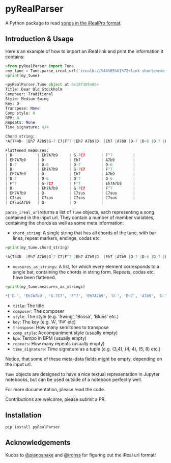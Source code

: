 # pyRealParser
A Python package to read [songs in the iRealPro format](https://www.irealb.com/forums/forumdisplay.php?3-Songs).

## Introduction & Usage
Here's an example of how to import an iReal link and print the information it contains:

```python
>from pyRealParser import Tune
>my_tune = Tune.parse_ireal_url('irealb://%44%65%61%72<link shortened>')[0]
>print(my_tune)

<pyRealParser.Tune object at 0x107305e80>
Title: Dear Old Stockholm
Composer: Traditional
Style: Medium Swing
Key: D-
Transpose: None
Comp style: 0
BPM: 0
Repeats: None
Time signature: 4/4

Chord string:
*A{T44D- |Eh7 A7b9|G-7 C7|F^7 |Eh7 A7b9|D- |Eh7 |A7b9 |D-7 |D-6 |D-7 |D-6 }*B[F^7 |G-7 C7|F^7 |Eh7 A7b9 ]*C[D- |Eh7 A7b9|G-7 C7|F^7 |Eh7 A7b9|D- |C7sus |x |C7sus |x |x |x |C7sus A7b9|D- |x

Flattened measures:
| D-          | Eh7A7b9     | G-7C7       | F^7         |
| Eh7A7b9     | D-          | Eh7         | A7b9        |
| D-7         | D-6         | D-7         | D-6         |
| D-          | Eh7A7b9     | G-7C7       | F^7         |
| Eh7A7b9     | D-          | Eh7         | A7b9        |
| D-7         | D-6         | D-7         | D-6         |
| F^7         | G-7C7       | F^7         | Eh7A7b9     |
| D-          | Eh7A7b9     | G-7C7       | F^7         |
| Eh7A7b9     | D-          | C7sus       | C7sus       |
| C7sus       | C7sus       | C7sus       | C7sus       |
| C7susA7b9   | D-          | D-          |
```

`parse_ireal_url`returns a list of `Tune` objects, each representing a song contained in the input url. They contain a number of member variables, containing the chords as well as some meta information:

- `chord_string`: A single string that has all chords of the tune, with bar lines, repeat markers, endings, codas etc:

```python
>print(my_tune.chord_string)

*A{T44D- |Eh7 A7b9|G-7 C7|F^7 |Eh7 A7b9|D- |Eh7 |A7b9 |D-7 |D-6 |D-7 |D-6 }*B[F^7 |G-7 C7|F^7 |Eh7 A7b9 ]*C[D- |Eh7 A7b9|G-7 C7|F^7 |Eh7 A7b9|D- |C7sus |x |C7sus |x |x |x |C7sus A7b9|D- |x
```

- `measures_as_strings`: A list, for which every element corresponds to a single bar, containing the chords in string form. Repeats, codas etc. have been flattened.

```python
>print(my_tune.measures_as_strings)

*['D-', 'Eh7A7b9', 'G-7C7', 'F^7', 'Eh7A7b9', 'D-', 'Eh7', 'A7b9', 'D-7', 'D-6', 'D-7', 'D-6', 'D-', 'Eh7A7b9', 'G-7C7', 'F^7', 'Eh7A7b9', 'D-', 'Eh7', 'A7b9', 'D-7', 'D-6', 'D-7', 'D-6', 'F^7', 'G-7C7', 'F^7', 'Eh7A7b9', 'D-', 'Eh7A7b9', 'G-7C7', 'F^7', 'Eh7A7b9', 'D-', 'C7sus', 'C7sus', 'C7sus', 'C7sus', 'C7sus', 'C7sus', 'C7susA7b9', 'D-', 'D-']
```

- `title`: The title
- `composer`: The composer
- `style`: The style (e.g. 'Swing', 'Bossa', 'Blues' etc.)
- `key`: The key (e.g. 'A', 'F#' etc)
- `transpose`: How many semitones to transpose
- `comp_style`: Accompaniment style (usually empty)
- `bpm`: Tempo in BPM (usually empty)
- `repeats`: How many repeats (usually empty)
- `time_signature`: Time signature as a tuple (e.g. (3,4), (4, 4), (5, 8) etc.)

Notice, that some of these meta-data fields might be empty, depending on the input url.

`Tune` objects are designed to have a nice textual representation in Jupyter notebooks, but can be used outside of a notebook perfectly well.

For more documentation, please read the code.

Contributions are welcome, please submit a PR.

## Installation

```
pip install pyRealParser
```

## Acknowledgements
Kudos to [@pianosnake](https://github.com/pianosnake/ireal-reader) and [@ironss](https://github.com/ironss/accompaniser) for figuring out the iReal url format!
